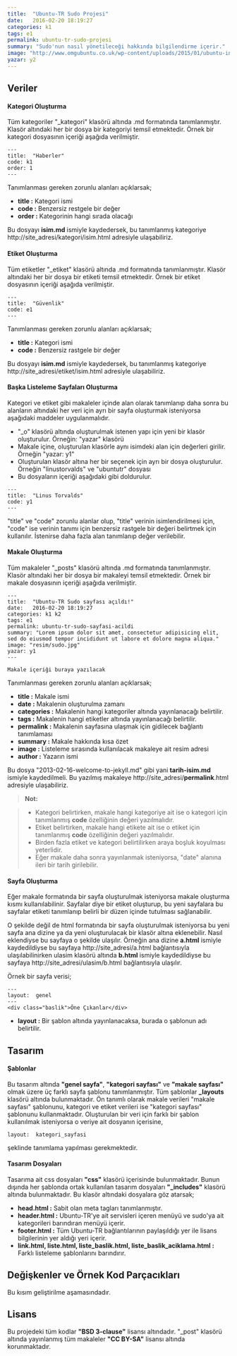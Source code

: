 ```yaml
---
title:  "Ubuntu-TR Sudo Projesi"
date:   2016-02-20 18:19:27
categories: k1
tags: e1
permalink: ubuntu-tr-sudo-projesi
summary: "Sudo'nun nasıl yönetileceği hakkında bilgilendirme içerir."
image: "http://www.omgubuntu.co.uk/wp-content/uploads/2015/01/ubuntu-internet-of-things-350x200.jpg"
yazar: y2
---
```


Veriler
---------

#### Kategori Oluşturma
Tüm kategoriler "_kategori" klasörü altında .md formatında tanımlanmıştır. Klasör altındaki her bir dosya bir kategoriyi temsil etmektedir. Örnek bir kategori dosyasının içeriği aşağıda verilmiştir.

```
---
title:  "Haberler"
code: k1
order: 1
---
```

Tanımlanması gereken zorunlu alanları açıklarsak;

- **title :** Kategori ismi
- **code :** Benzersiz restgele bir değer
- **order :** Kategorinin hangi sırada olacağı

Bu dosyayı **isim.md** ismiyle kaydedersek, bu tanımlanmış kategoriye http://site_adresi/kategori/isim.html adresiyle ulaşabiliriz.

#### Etiket Oluşturma
Tüm etiketler "_etiket" klasörü altında .md formatında tanımlanmıştır. Klasör altındaki her bir dosya bir etiketi temsil etmektedir. Örnek bir etiket dosyasının içeriği aşağıda verilmiştir.

```
---
title:  "Güvenlik"
code: e1
---
```

Tanımlanması gereken zorunlu alanları açıklarsak;

- **title :** Kategori ismi
- **code :** Benzersiz rastgele bir değer

Bu dosyayı **isim.md** ismiyle kaydedersek, bu tanımlanmış kategoriye http://site_adresi/etiket/isim.html adresiyle ulaşabiliriz.

#### Başka Listeleme Sayfaları Oluşturma
Kategori ve etiket gibi makaleler içinde alan olarak tanımlanıp daha sonra bu alanların altındaki her veri için ayrı bir sayfa oluşturmak isteniyorsa aşağıdaki maddeler uygulanmalıdır.

- "_o" klasörü altında oluşturulmak istenen yapı için yeni bir klasör oluşturulur. Örneğin: "yazar" klasörü
- Makale içine, oluşturulan klasörle aynı isimdeki alan için değerleri girilir. Örneğin "yazar: y1"
- Oluşturulan klasör altına her bir seçenek için ayrı bir dosya oluşturulur. Örneğin "linustorvalds" ve "ubuntutr" dosyası
- Bu dosyaların içeriği aşağıdaki gibi doldurulur.

```
---
title:  "Linus Torvalds"
code: y1
---
```
"title" ve "code" zorunlu alanlar olup, "title" verinin isimlendirilmesi için, "code" ise verinin tanımı için benzersiz rastgele bir
değeri belirtmek için kullanılır. İstenirse daha fazla alan tanımlanıp değer verilebilir. 

#### Makale Oluşturma
Tüm makaleler "_posts" klasörü altında .md formatında tanımlanmıştır. Klasör altındaki her bir dosya bir makaleyi temsil etmektedir. Örnek bir makale dosyasının içeriği aşağıda verilmiştir.

```
---
title:  "Ubuntu-TR Sudo sayfası açıldı!"
date:   2016-02-20 18:19:27
categories: k1 k2
tags: e1
permalink: ubuntu-tr-sudo-sayfasi-acildi
summary: "Lorem ipsum dolor sit amet, consectetur adipisicing elit, sed do eiusmod tempor incididunt ut labore et dolore magna aliqua."
image: "resim/sudo.jpg"
yazar: y1
---

Makale içeriği buraya yazılacak
```

Tanımlanması gereken zorunlu alanları açıklarsak;

- **title :** Makale ismi
- **date :** Makalenin oluşturulma zamanı
- **categories :** Makalenin hangi kategoriler altında yayınlanacağı belirtilir.
- **tags :** Makalenin hangi etiketler altında yayınlanacağı belirtilir.
- **permalink :** Makalenin sayfasına ulaşmak için gidilecek bağlantı tanımlaması
- **summary :** Makale hakkında kısa özet
- **image :** Listeleme sırasında kullanılacak makaleye ait resim adresi
- **author :** Yazarın ismi 

Bu dosya "2013-02-16-welcome-to-jekyll.md" gibi yani **tarih-isim.md** ismiyle kaydedilmeli. Bu yazılmış makaleye http://site_adresi/**permalink**.html adresiyle ulaşabiliriz.

> **Not:**

> - Kategori belirtirken, makale hangi kategoriye ait ise o kategori için tanımlanmış **code** özelliğinin değeri yazılmalıdır.
> - Etiket belirtirken, makale hangi etikete ait ise o etiket için tanımlanmış **code** özelliğinin değeri yazılmalıdır.
> - Birden fazla etiket ve kategori belirtilirken araya boşluk koyulması yeterlidir.
> - Eğer makale daha sonra yayınlanmak isteniyorsa, "date" alanına ileri bir tarih girilebilir.

#### Sayfa Oluşturma
Eğer makale formatında bir sayfa oluşturulmak isteniyorsa makale oluşturma kısmı kullanılabilinir. Sayfalar diye bir etiket oluşturup, bu yeni sayfalara bu sayfalar etiketi tanımlanıp belirli bir düzen içinde tutulması sağlanabilir.

O şekilde değil de html formatında bir sayfa oluşturulmak isteniyorsa bu yeni sayfa ana dizine ya da yeni oluşturulacak bir klasör altına eklenebilir. Nasıl eklendiyse bu sayfaya o şekilde ulaşılır. Örneğin ana dizine **a.html** ismiyle kaydedildiyse bu sayfaya http://site_adresi/a.html bağlantısıyla ulaşılabilinirken ulasim klasörü altında **b.html** ismiyle kaydedildiyse bu sayfaya http://site_adresi/ulasim/b.html bağlantısıyla ulaşılır. 

Örnek bir sayfa verisi;

```
---
layout:  genel
---
<div class="baslik">Öne Çıkanlar</div>
```

- **layout :** Bir şablon altında yayınlanacaksa, burada o şablonun adı belirtilir.


Tasarım
----------

#### Şablonlar
Bu tasarım altında **"genel sayfa"**, **"kategori sayfası"** ve **"makale sayfası"** olmak üzere üç farklı sayfa şablonu tanımlanmıştır. Tüm şablonlar **_layouts** klasörü altında bulunmaktadır. Ön tanımlı olarak makale verileri "makale sayfası" şablonunu, kategori ve etiket verileri ise "kategori sayfası" şablonunu kullanmaktadır. Oluşturulan bir veri için farklı bir şablon kullanılmak isteniyorsa o veriye ait dosyanın içerisine,

```
layout:  kategori_sayfasi
```

şeklinde tanımlama yapılması gerekmektedir.

#### Tasarım Dosyaları
Tasarıma ait css dosyaları **"css"** klasörü içerisinde bulunmaktadır. Bunun dışında her şablonda ortak kullanılan tasarım dosyaları **"_includes"** klasörü altında bulunmaktadır. Bu klasör altındaki dosyalara göz atarsak;

- **head.html :** Sabit olan meta tagları tanımlanmıştır.
- **header.html :** Ubuntu-TR'ye ait servisleri içeren menüyü ve sudo'ya ait kategorileri barındıran menüyü içerir.
- **footer.html :** Tüm Ubuntu-TR bağlantılarının paylaşıldığı yer ile lisans bilgilerinin yer aldığı yeri içerir.
- **link.html, liste.html, liste_baslik.html, liste_baslik_aciklama.html :** Farklı listeleme şablonlarını barındırır.

Değişkenler ve Örnek Kod Parçacıkları
---------------------------------------------------

Bu kısım geliştirilme aşamasındadır.

Lisans
--------
Bu projedeki tüm kodlar **"BSD 3-clause"** lisansı altındadır.
"_post" klasörü altında yayınlanmış tüm makaleler **"CC BY-SA"** lisansı altında korunmaktadır.
